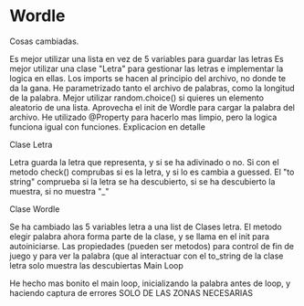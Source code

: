 # Wordle

Cosas cambiadas.

Es mejor utilizar una lista en vez de 5 variables para guardar las letras
Es mejor utilizar una clase "Letra" para gestionar las letras e implementar la logica en ellas.
Los imports se hacen al principio del archivo, no donde te da la gana.
He parametrizado tanto el archivo de palabras, como la longitud de la palabra.
Mejor utilizar random.choice() si quieres un elemento aleatorio de una lista.
Aprovecha el init de Wordle para cargar la palabra del archivo.
He utilizado @Property para hacerlo mas limpio, pero la logica funciona igual con funciones.
Explicacion en detalle

Clase Letra

Letra guarda la letra que representa, y si se ha adivinado o no.
Si con el metodo check() comprubas si es la letra, y si lo es cambia a guessed.
El "to string" comprueba si la letra se ha descubierto, si se ha descubierto la muestra, si no muestra "_"

Clase Wordle

Se ha cambiado las 5 variables letra a una list de Clases letra.
El metodo elegir palabra ahora forma parte de la clase, y se llama en el init para autoiniciarse.
Las propiedades (pueden ser metodos) para control de fin de juego y para ver la palabra (que al interactuar con el to_string de la clase letra solo muestra las descubiertas
Main Loop

He hecho mas bonito el main loop, inicializando la palabra antes de loop, y haciendo captura de errores SOLO DE LAS ZONAS NECESARIAS


